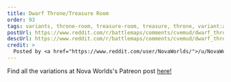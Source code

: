 ```yaml
---
title: Dwarf Throne/Treasure Room
order: 93
tags: variants, throne-room, treasure-room, treasure, throne, variant:alternate-colors, variant:propless, artist:novaworlds
postUrl: https://www.reddit.com/r/battlemaps/comments/cvemud/dwarf_thronetreasure_room_22x32/
descUrl: https://www.reddit.com/r/battlemaps/comments/cvemud/dwarf_thronetreasure_room_22x32/ey3o2d8/
credit: >
  Posted by <a href="https://www.reddit.com/user/NovaWorlds/">/u/NovaWorlds</a> to <a href="https://www.reddit.com/r/battlemaps/">/r/battlemaps</a> in Aug, 2019. <br/> Please support the artist on <a href="https://www.patreon.com/novaworlds/posts">Patreon</a>, as well as follow them on <a href="https://twitter.com/WorldsNova">Twitter</a>, <a href="https://www.instagram.com/novaworlds/">Instagram</a>
---
```

Find all the variations at Nova Worlds's Patreon post <a href="https://www.patreon.com/posts/treasure-trove-29440599" title="Treasure Trove in a Dwarf Throne Room by Nova Worlds on Patreon">here!</a>

